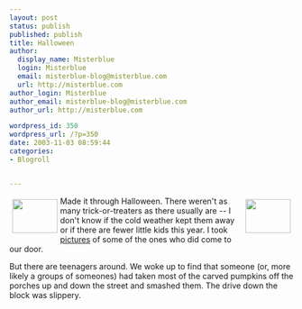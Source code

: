 ```yaml
---
layout: post
status: publish
published: publish
title: Halloween
author:
  display_name: Misterblue
  login: Misterblue
  email: misterblue-blog@misterblue.com
  url: http://misterblue.com
author_login: Misterblue
author_email: misterblue-blog@misterblue.com
author_url: http://misterblue.com

wordpress_id: 350
wordpress_url: /?p=350
date: 2003-11-03 08:59:44
categories:
- Blogroll


---
```

<a href="http://pics.misterblue.com/onepic/20031031-Halloween/w640/h480/IMG_2954.jpg"
      target="onepic">
    <img src="http://pics.misterblue.com/20031031-Halloween/80/60/IMG_2954.jpg"
            style="float: left; margin: 5px" height="60" width="80" alt=""/>
</a>
<a href="http://pics.misterblue.com/onepic/20031031-Halloween/w640/h480/IMG_2968.jpg"
      target="onepic">
    <img src="http://pics.misterblue.com/20031031-Halloween/80/60/IMG_2968.jpg"
            style="float: right; margin: 5px" height="60" width="80" alt=""/>
</a>
<p>
Made it through Halloween.
There weren't as many trick-or-treaters as there usually are -- I don't know if the cold weather kept them away or if there are fewer little kids this year.
I took
<a href="http://pics.misterblue.com/20031031-Halloween/">pictures</a>
of some of the ones who did come to our door.
</p>
<p>
But there are teenagers around.  We woke up to find that someone
(or, more likely a groups of someones)
had taken most of the carved pumpkins off the porches up and
down the street and smashed them.
The drive down the block was slippery.
</p>
